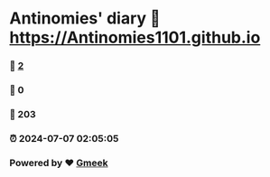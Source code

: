 # Antinomies' diary :link: https://Antinomies1101.github.io 
### :page_facing_up: [2](https://Antinomies1101.github.io/tag.html) 
### :speech_balloon: 0 
### :hibiscus: 203 
### :alarm_clock: 2024-07-07 02:05:05 
### Powered by :heart: [Gmeek](https://github.com/Meekdai/Gmeek)
